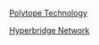 
[Polytope Technology](https://research.polytope.technology/)

[Hyperbridge Network](https://hyperbridge.network/)


